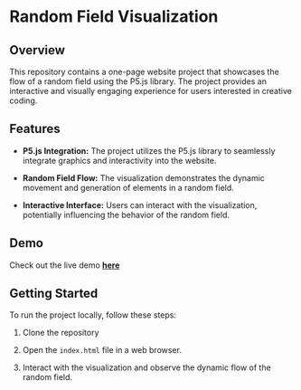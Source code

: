 
# Random Field Visualization



## Overview

This repository contains a one-page website project that showcases the flow of a random field using the P5.js library. The project provides an interactive and visually engaging experience for users interested in creative coding.

## Features

- **P5.js Integration:** The project utilizes the P5.js library to seamlessly integrate graphics and interactivity into the website.

- **Random Field Flow:** The visualization demonstrates the dynamic movement and generation of elements in a random field.

- **Interactive Interface:** Users can interact with the visualization, potentially influencing the behavior of the random field.

## Demo

Check out the live demo [**here**](https://solvld.github.io/fndm/)

## Getting Started

To run the project locally, follow these steps:

1. Clone the repository

2. Open the `index.html` file in a web browser.

3. Interact with the visualization and observe the dynamic flow of the random field.

